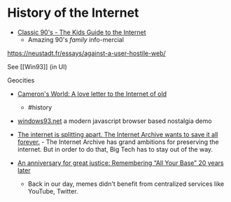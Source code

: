 History of the Internet
=======================

* [Classic 90's - The Kids Guide to the Internet](https://www.youtube.com/watch?v=mfMrVKnGzwg)
    * Amazing 90's _family_ info-mercial

https://neustadt.fr/essays/against-a-user-hostile-web/

See [[Win93]] (in UI)


Geocities

* [Cameron's World: A love letter to the Internet of old](https://www.cameronsworld.net/)
    * #history
* [windows93.net](https://www.windows93.net/) a modern javascript browser based nostalgia demo

* [The internet is splitting apart. The Internet Archive wants to save it all forever.](https://www.protocol.com/internet-archive-preserving-future) - The Internet Archive has grand ambitions for preserving the internet. But in order to do that, Big Tech has to stay out of the way.

* [An anniversary for great justice: Remembering “All Your Base” 20 years later](https://arstechnica.com/gaming/2021/02/get-ready-to-feel-old-the-all-your-base-music-video-turns-20-today/)
    * Back in our day, memes didn't benefit from centralized services like YouTube, Twitter.
